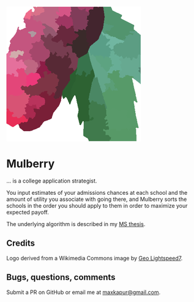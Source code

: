 ![The Mulberry logo, showing a magenta berry and a green leaf](resources/logo-big.png)

# Mulberry

… is a college application strategist.

You input estimates of your admissions chances at each school and 
the amount of utility you associate with going there, 
and Mulberry sorts the schools in the order you should apply
to them in order to maximize your expected payoff.

The underlying algorithm is described in my [MS thesis](https://github.com/maxkapur/CollegeApplication). 




## Credits

Logo derived from a Wikimedia Commons image by [Geo Lightspeed7](https://en.wikipedia.org/wiki/Morus_(plant)#/media/File:Wild_mulberry.jpg).

## Bugs, questions, comments

Submit a PR on GitHub or email me at [maxkapur@gmail.com](mailto:maxkapur@gmail.com).

